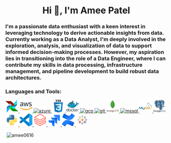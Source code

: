 <h1 align="center">Hi 👋, I'm Amee Patel</h1>
<h3>I'm a passionate data enthusiast with a keen interest in leveraging technology to derive actionable insights from data. Currently working as a Data Analyst, I'm deeply involved in the exploration, analysis, and visualization of data to support informed decision-making processes. However, my aspiration lies in transitioning into the role of a Data Engineer, where I can contribute my skills in data processing, infrastructure management, and pipeline development to build robust data architectures.</h3>

<h3 align="left">Languages and Tools:</h3>
<p align="left"> <a href="https://airflow.apache.org" target="_blank" rel="noreferrer"> <img src="./img/airflow.svg" alt="aws" width="40" height="40"/> <a href="https://aws.amazon.com" target="_blank" rel="noreferrer"> <img src="https://raw.githubusercontent.com/devicons/devicon/master/icons/amazonwebservices/amazonwebservices-original-wordmark.svg" alt="aws" width="40" height="40"/> </a> <a href="https://azure.microsoft.com/en-in/" target="_blank" rel="noreferrer"> <img src="https://www.vectorlogo.zone/logos/microsoft_azure/microsoft_azure-icon.svg" alt="azure" width="40" height="40"/> </a> <a href="https://www.w3schools.com/css/" target="_blank" rel="noreferrer"> <img src="https://raw.githubusercontent.com/devicons/devicon/master/icons/css3/css3-original-wordmark.svg" alt="css3" width="40" height="40"/> </a> <a href="https://www.docker.com/" target="_blank" rel="noreferrer"> <img src="https://raw.githubusercontent.com/devicons/devicon/master/icons/docker/docker-original-wordmark.svg" alt="docker" width="40" height="40"/> </a> <a href="https://cloud.google.com" target="_blank" rel="noreferrer"> <img src="https://www.vectorlogo.zone/logos/google_cloud/google_cloud-icon.svg" alt="gcp" width="40" height="40"/> </a> <a href="https://git-scm.com/" target="_blank" rel="noreferrer"> <img src="https://www.vectorlogo.zone/logos/git-scm/git-scm-icon.svg" alt="git" width="40" height="40"/> </a> <a href="https://www.mongodb.com/" target="_blank" rel="noreferrer"> <img src="https://raw.githubusercontent.com/devicons/devicon/master/icons/mongodb/mongodb-original-wordmark.svg" alt="mongodb" width="40" height="40"/> </a> <a href="https://www.microsoft.com/en-us/sql-server" target="_blank" rel="noreferrer"> <img src="https://www.svgrepo.com/show/303229/microsoft-sql-server-logo.svg" alt="mssql" width="40" height="40"/> </a> <a href="https://www.mysql.com/" target="_blank" rel="noreferrer"> <img src="https://raw.githubusercontent.com/devicons/devicon/master/icons/mysql/mysql-original-wordmark.svg" alt="mysql" width="40" height="40"/> </a> <a href="https://www.postgresql.org" target="_blank" rel="noreferrer"> <img src="https://raw.githubusercontent.com/devicons/devicon/master/icons/postgresql/postgresql-original-wordmark.svg" alt="postgresql" width="40" height="40"/> </a> <a href="https://www.python.org" target="_blank" rel="noreferrer"> <img src="https://raw.githubusercontent.com/devicons/devicon/master/icons/python/python-original.svg" alt="python" width="40" height="40"/><a href="https://code.visualstudio.com" target="_blank" rel="noreferrer"> <img src="./img/vscode.svg" alt="aws" width="40" height="40"/><a href="https://www.databricks.com" target="_blank" rel="noreferrer"> <img src="./img/databricks.png" alt="aws" width="40" height="40"/> <a href="https://www.atlassian.com/software/jira" target="_blank" rel="noreferrer"> <img src="./img/jira.svg" alt="aws" width="40" height="40"/> <a href="https://www.atlassian.com/software/confluence" target="_blank" rel="noreferrer"> <img src="./img/confluence.png" alt="aws" width="40" height="40"/> <a href="https://www.tableau.com" target="_blank" rel="noreferrer"> <img src="./img/tableau.png" alt="aws" width="40" height="40"/>  </a> </p>

<p>&nbsp;<img align="center" src="https://github-readme-stats.vercel.app/api?username=amee0616&show_icons=true&locale=en" alt="amee0616" /></p>


